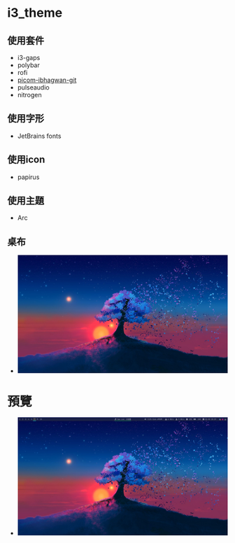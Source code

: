 # i3_theme

## 使用套件
* i3-gaps
* polybar
* rofi
* [picom-ibhagwan-git](https://github.com/ibhagwan/picom)
* pulseaudio
* nitrogen

## 使用字形
<!--* Iosevka Nerd Font
* feather
* siji-->
* JetBrains fonts
<!--* Taipei Sans TC Beta-->

## 使用icon
* papirus

## 使用主題
* Arc

## 桌布
* ![](Image/Wallpaper.jpg)

<!-- ## 螢幕鎖定使用
* i3lock-color + [betterlockscreen](https://github.com/betterlockscreen/betterlockscreen)
-->

# 預覽
* ![](image.png)
